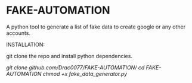 # FAKE-AUTOMATION
A python tool to generate a list of fake data to create google or any other accounts.

INSTALLATION:

git clone the repo and install python dependencies.

_git clone github.com/Drac0077/FAKE-AUTOMATION/_
_cd FAKE-AUTOMATION_
_chmod +x fake_data_generator.py_
